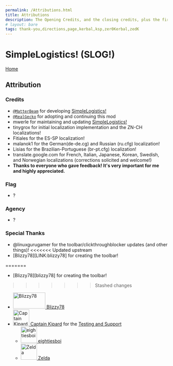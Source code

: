 ```yaml
---
permalink: /Attributions.html
title: Attributions
description: The Opening Credits, and the closing credits, plus the first of two (or is three) end credit scenes
# layout: bare
tags: thank-you,directions,page,kerbal,ksp,zer0Kerbal,zedK
---
```


<!--
Attributions.md v1.0.4.0
SimpleLogistics! (SLOG!)
created: 01 Feb 2022
updated: 27 Mar 2022
-->

<script src="https://kit.fontawesome.com/0ea5493613.js" crossorigin="anonymous"></script>
<i class="fa fa-gear fa-spin fa-2x" style="color: firebrick"></i>
# SimpleLogistics! (SLOG!)
[Home](./index.md)

## Attribution

### Credits

* [`@MatterBeam`][matterbeam] for developing [SimpleLogistics!][SLOG]
* [`@RealGecko`][realgecko] for adopting and continuing this mod  
* mwerle for maintaining and updating [SimpleLogistics!][SLOG]
* tinygrox for initial localization implementation and the ZN-CH localizations!
* Fitiales for the ES-SP localization!
* malanok1 for the German(de-de.cg) and Russian (ru.cfg) localization!
* Lisias for the Brazilian-Portuguese (br-pt.cfg) localization!
* translate.google.com for French, Italian, Japanese, Korean, Swedish, and Norwegian localizations (corrections solicited and welcome!)
* **Thanks to everyone who gave feedback! It's very important for me and highly appreciated.**

### Flag

* ?

### Agency

* ?

### Special Thanks

* @linuxgurugamer for the toolbar/clickthroughblocker updates (and other things)!
<<<<<<< Updated upstream
* [Blizzy78][LINK:blizzy78] for creating the toolbar!

=======
* [Blizzy78][blizzy78] for creating the toolbar!
>>>>>>> Stashed changes
<ul>
  <li><a href="https://forum.kerbalspaceprogram.com/index.php?/profile/68543-blizzy78/"><img border="0" alt="Blizzy78" src="https://kerbal-forum-uploads.s3.us-west-2.amazonaws.com/profile/photo-68543.png" width="100" height="50" > Blizzy78</a>
  <li><a href="https://forum.kerbalspaceprogram.com/index.php?/profile/70516-captainkipard/"><img border="0" alt="Captain Kipard" src="https://kerbal-forum-uploads.s3.us-west-2.amazonaws.com/monthly_12_2015/itsame.png.3227b08e54fc9e3eaa0c6c2ad8e9ad07.thumb.png.5d3a3eb0344a23048ea58826e47b9781.png" width="50" height="50" > Captain Kipard</a> for the <a href="https://forum.kerbalspaceprogram.com/index.php?/topic/85372-> Mod Development Links Compilation</a> and other tutorials.</li>
  <li>Everyone else who made modding tutorials.</li>
</ul>

### Testing and Support

<ul>
  <li><a href="https://forum.kerbalspaceprogram.com/index.php?/profile/133828-eightiesboi/"><img border="0" alt="eightiesboi" src="https://kerbal-forum-uploads.s3.us-west-2.amazonaws.com/monthly_2018_01/happy_velociraptor_dinosaur_greeting_cards-r918b99ab65894a198682f360e419773a_xvuak_8byvr_512.thumb.jpg.00c28897eef8a91ee74f6cb59a9bbb5f.jpg" width="50" height="50" > eightiesboi</a></li>
  <li><a href="https://forum.kerbalspaceprogram.com/index.php?/profile/66411-zelda/"><img border="0" alt="Zelda" src="https://kerbal-forum-uploads.s3.us-west-2.amazonaws.com/monthly_2019_07/LoZ_RGB_960x960.thumb.jpg.32a815400e819b11482764bdea71373c.jpg" width="50" height="50" > Zelda</a></li>
</ul>

[tb]: https://forum.kerbalspaceprogram.com/index.php?/topic/161857-*/ "Blizzy78's Toolbar"
[mas]:https://forum.kerbalspaceprogram.com/index.php?/topic/160856-*/ "MOARdV's Avionics Systems (MAS)"
[rpm]: https://forum.kerbalspaceprogram.com/threads/117471-*/ "Raster Prop Monitor (RPM)"
[rpma]: https://forum.kerbalspaceprogram.com/threads/190737-*/ "Raster Prop Monitor Adopted(RPMA)"
[SLOG]: https://forum.kerbalspaceprogram.com/threads/191045-*/ "SimpleLogistics!"

[matterbeam]: https://forum.kerbalspaceprogram.com/index.php?/profile/133334-*/ "MatterBeam"
[realgecko]: https://forum.kerbalspaceprogram.com/index.php?/profile/162682-*/   "RealGecko"
[zer0Kerbal]: https://forum.kerbalspaceprogram.com/index.php?/profile/190933-*/ "zer0Kerbal"

[jonnyothan]: https://forum.kerbalspaceprogram.com/index.php?/profile/40902-*/ "JonnyOThan"
[mihara]: https://forum.kerbalspaceprogram.com/index.php?/profile/59752-*/ "Mihara"
[blizzy79]: https://forum.kerbalspaceprogram.com/index.php?/profile/68543-*/ "Blizzy78"
[cptkipard]: https://forum.kerbalspaceprogram.com/index.php?/profile/70516-*/ "Captain Kipard"

<!-- this file CC BY-NC-ND 3.0 Unported by zer0Kerbal -->